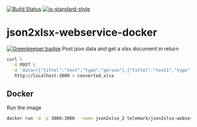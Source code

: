 [![Build Status](https://travis-ci.org/telemark/json2xlsx-webservice-docker.svg?branch=master)](https://travis-ci.org/telemark/json2xlsx-webservice-docker)
[![js-standard-style](https://img.shields.io/badge/code%20style-standard-brightgreen.svg?style=flat)](https://github.com/feross/standard)
# json2xlsx-webservice-docker

[![Greenkeeper badge](https://badges.greenkeeper.io/telemark/json2xlsx-webservice-docker.svg)](https://greenkeeper.io/)
Post json data and get a xlsx document in return

```sh
curl \
  -X POST \
  -d 'data=[{"tittel":"text","type":"person"},{"tittel":"text1","type":"person2"}]' \
   http://localhost:3000 > converted.xlsx
```

## Docker

Run the image

```sh
docker run -d -p 3000:3000 --name json2xlsx_2 telemark/json2xlsx-webservice-docker
```

